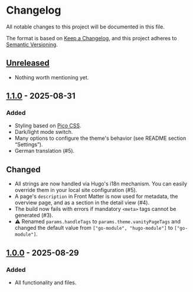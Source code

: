 # Changelog

All notable changes to this project will be documented in this file.

The format is based on [Keep a Changelog](https://keepachangelog.com/en/1.0.0/),
and this project adheres to [Semantic Versioning](https://semver.org/spec/v2.0.0.html).


## [Unreleased]

- Nothing worth mentioning yet.


## [1.1.0] - 2025-08-31

### Added

- Styling based on [Pico CSS](https://picocss.com/).
- Dark/light mode switch.
- Many options to configure the theme's behavior (see README section “Settings”).
- German translation (#5).

## Changed

- All strings are now handled via Hugo's i18n mechanism. You can easily override them in your local site configuration (#5).
- A page's `description` in Front Matter is now used for metadata, the overview page, and as a section in the detail view (#4).
- The build now fails with errors if mandatory `<meta>` tags cannot be generated (#3).
- ⚠ Renamed `params.handleTags` to `params.theme.vanityPageTags` and changed the default value from `["go-module", "hugo-module"]` to `["go-module"]`.


## [1.0.0] - 2025-08-29

### Added

- All functionality and files.


[unreleased]: https://github.com/foundata/hugo-theme-govanity/compare/v1.1.0...HEAD
[1.1.0]: https://github.com/foundata/hugo-theme-govanity/releases/tag/v1.1.0
[1.0.0]: https://github.com/foundata/hugo-theme-govanity/releases/tag/v1.0.0
